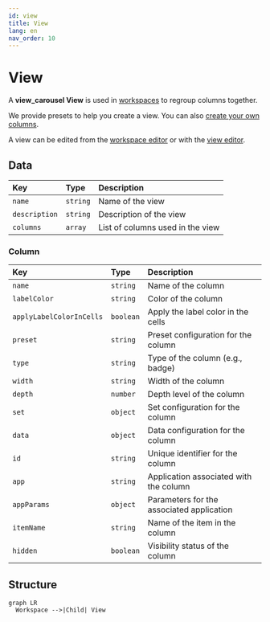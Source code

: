 ```yaml
---
id: view
title: View
lang: en
nav_order: 10
---
```


# View

A **<span class="aq-icon outline">view_carousel</span> View** is used in [workspaces](./workspace.md) to regroup columns together.

We provide presets to help you create a view. You can also [create your own columns](../../examples/create/column.md).

A view can be edited from the [workspace editor](../applications/workspaces.md) or with the [view editor](../applications/views.md).

## Data

| Key | Type | Description |
| :--- | :---- | :----------- |
| `name` | `string` | Name of the view |
| `description` | `string` | Description of the view |
| `columns` | `array` | List of columns used in the view |

### Column

| Key | Type | Description |
| :--- | :---- | :----------- |
| `name` | `string` | Name of the column |
| `labelColor` | `string` | Color of the column |
| `applyLabelColorInCells` | `boolean` | Apply the label color in the cells |
| `preset` | `string` | Preset configuration for the column |
| `type` | `string` | Type of the column (e.g., badge) |
| `width` | `string` | Width of the column |
| `depth` | `number` | Depth level of the column |
| `set` | `object` | Set configuration for the column |
| `data` | `object` | Data configuration for the column |
| `id` | `string` | Unique identifier for the column |
| `app` | `string` | Application associated with the column |
| `appParams` | `object` | Parameters for the associated application |
| `itemName` | `string` | Name of the item in the column |
| `hidden` | `boolean` | Visibility status of the column |

## Structure

```mermaid
graph LR
  Workspace -->|Child| View
```